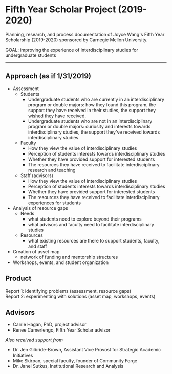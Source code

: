 # Fifth Year Scholar Project (2019-2020)
Planning, research, and process documentation of Joyce Wang's Fifth Year Scholarship (2019-2020) sponsored by Carnegie Mellon University.

GOAL: improving the experience of interdisciplinary studies for undergraduate students 

---

## Approach (as if 1/31/2019)

- Assessment
  - Students
    - Undergraduate students who are currently in an interdisciplinary program or double majors: how they found this program, the support they have received in their studies, the support they wished they have received.
    - Undergraduate students who are not in an interdisciplinary program or double majors: curiosity and interests towards interdisciplinary studies,  the support they've received towards interdisciplinary studies.
  - Faculty
    - How they view the value of interdisciplinary studies
    - Perception of students interests towards interdisciplinary studies
    - Whether they have provided support for interested students 
    - The resources they have received to facilitate interdisciplinary research and teaching
  - Staff (advisors)
    - How they view the value of interdisciplinary studies
    - Perception of students interests towards interdisciplinary studies
    - Whether they have provided support for interested students
    - The resources they have received to facilitate interdisciplinary experiences for students
- Analysis of resource gaps
  - Needs
    - what students need to explore beyond their programs
    - what advisors and faculty need to facilitate interdisciplinary studies
  - Resources
    -  what existing resources are there to support students, faculty, and staff
- Creation of asset map
  - network of funding and mentorship structures
- Workshops, events, and student organization 

## Product
Report 1: identifying problems (assessment, resource gaps)  
Report 2: experimenting with solutions (asset map, workshops, events)

## Advisors
- Carrie Hagan, PhD, project advisor
- Renee Camerlengo, Fifth Year Scholar advisor

*Also received support from*
- Dr. Jen Gilbride-Brown, Assistant Vice Provost for Strategic Academic Initiatives
- Mike Skirpan, special faculty, founder of Community Forge
- Dr. Janel Sutkus, Institutional Research and Analysis
